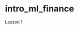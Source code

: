 # intro_ml_finance

[Lesson 1](https://colab.research.google.com/github/anthonyng2/intro_ml_finance/blob/master/Lesson%201%20-%20Getting%20Started%20%26%20Regression.ipynb#scrollTo=M2jPNq45zcDp)
